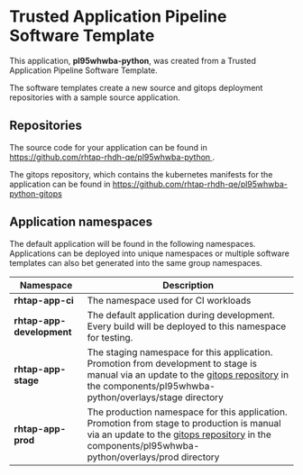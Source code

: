# Trusted Application Pipeline Software Template

This application, **pl95whwba-python**, was created from a Trusted Application Pipeline Software Template.

The software templates create a new source and gitops deployment repositories with a sample source application. 

## Repositories

The source code for your application can be found in [https://github.com/rhtap-rhdh-qe/pl95whwba-python ](https://github.com/rhtap-rhdh-qe/pl95whwba-python ).
 
The gitops repository, which contains the kubernetes manifests for the application can be found in 
[https://github.com/rhtap-rhdh-qe/pl95whwba-python-gitops ](https://github.com/rhtap-rhdh-qe/pl95whwba-python-gitops ) 

## Application namespaces 

The default application will be found in the following namespaces. Applications can be deployed into unique namespaces or multiple software templates can also bet generated into the same group namespaces.  

|  Namespace   |  Description   |  
| -------- | -------- |
| **rhtap-app-ci** | The namespace used for CI workloads |
| **rhtap-app-development** | The default application during development. Every build will be deployed to this namespace for testing. |
| **rhtap-app-stage** | The staging namespace for this application. Promotion from development to stage is manual via an update to the [gitops repository](https://github.com/rhtap-rhdh-qe/pl95whwba-python-gitops ) in the components/pl95whwba-python/overlays/stage directory |
| **rhtap-app-prod** | The production namespace for this application. Promotion from stage to production is manual via an update to the [gitops repository](https://github.com/rhtap-rhdh-qe/pl95whwba-python-gitops ) in the components/pl95whwba-python/overlays/prod directory |